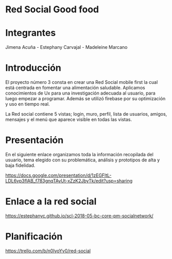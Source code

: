 # Red Social Good food

# Integrantes
Jimena Acuña - Estephany Carvajal - Madeleine Marcano

# Introducción 
El proyecto número 3 consta en crear una Red Social mobile first la cual está centrada en fomentar una alimentación saludable. Aplicamos conocimientos de Ux para una investigación adecuada al usuario, para luego empezar a programar. Además se utilizó firebase por su optimización y uso en tiempo real. 

La Red social contiene 5 vistas; login, muro, perfil, lista de usuarios, amigos, mensajes y el menú que aparece visible en todas las vistas.

# Presentación
En el siguiente enlace organizamos toda la información recopilada del usuario, tema elegido con su problemática, análisis y prototipos de alta y baja fidelidad.

https://docs.google.com/presentation/d/1zEGFltL-LDL6vp3flAB_f783gnqTAyUt-xZzK2JbyTk/edit?usp=sharing

# Enlace a la red social
https://estephanyc.github.io/scl-2018-05-bc-core-pm-socialnetwork/

# Planificación
https://trello.com/b/n0IyoYv0/red-social

